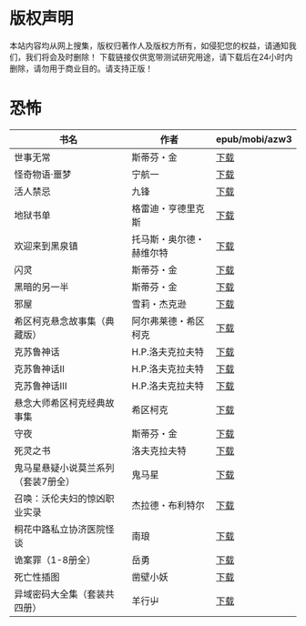 # 版权声明

本站内容均从网上搜集，版权归著作人及版权方所有，如侵犯您的权益，请通知我们，我们将会及时删除！ 下载链接仅供宽带测试研究用途，请下载后在24小时内删除，请勿用于商业目的。请支持正版！

# 恐怖

| 书名 | 作者 | epub/mobi/azw3 |
| --- | --- | --- |
| 世事无常 | 斯蒂芬・金 | [下载](https://url89.ctfile.com/f/31084289-1356990259-cfe89f?p=8866) |
| 怪奇物语·噩梦 | 宁航一 | [下载](https://url89.ctfile.com/f/31084289-1357051531-fb4a6f?p=8866) |
| 活人禁忌 | 九锋 | [下载](https://url89.ctfile.com/f/31084289-1357044412-d06979?p=8866) |
| 地狱书单 | 格雷迪・亨德里克斯 | [下载](https://url89.ctfile.com/f/31084289-1357036225-7848b6?p=8866) |
| 欢迎来到黑泉镇 | 托马斯・奥尔德・赫维尔特 | [下载](https://url89.ctfile.com/f/31084289-1357034671-16eada?p=8866) |
| 闪灵 | 斯蒂芬・金 | [下载](https://url89.ctfile.com/f/31084289-1357033204-0392f3?p=8866) |
| 黑暗的另一半 | 斯蒂芬・金 | [下载](https://url89.ctfile.com/f/31084289-1357033198-ad91a2?p=8866) |
| 邪屋 | 雪莉・杰克逊 | [下载](https://url89.ctfile.com/f/31084289-1357032721-17527f?p=8866) |
| 希区柯克悬念故事集（典藏版） | 阿尔弗莱德・希区柯克 | [下载](https://url89.ctfile.com/f/31084289-1357032016-4bcd4f?p=8866) |
| 克苏鲁神话 | H.P.洛夫克拉夫特 | [下载](https://url89.ctfile.com/f/31084289-1357026331-155838?p=8866) |
| 克苏鲁神话Ⅱ | H.P.洛夫克拉夫特 | [下载](https://url89.ctfile.com/f/31084289-1357026322-83eb5a?p=8866) |
| 克苏鲁神话Ⅲ | H.P.洛夫克拉夫特 | [下载](https://url89.ctfile.com/f/31084289-1357026316-cb833b?p=8866) |
| 悬念大师希区柯克经典故事集 | 希区柯克 | [下载](https://url89.ctfile.com/f/31084289-1357023775-bfa687?p=8866) |
| 守夜 | 斯蒂芬・金 | [下载](https://url89.ctfile.com/f/31084289-1357022944-f7c29a?p=8866) |
| 死灵之书 | 洛夫克拉夫特 | [下载](https://url89.ctfile.com/f/31084289-1357021267-6d09de?p=8866) |
| 鬼马星悬疑小说莫兰系列（套装7册全） | 鬼马星 | [下载](https://url89.ctfile.com/f/31084289-1357019647-16c6fb?p=8866) |
| 召唤：沃伦夫妇的惊凶职业实录 | 杰拉德・布利特尔 | [下载](https://url89.ctfile.com/f/31084289-1357018570-279333?p=8866) |
| 桐花中路私立协济医院怪谈 | 南琅 | [下载](https://url89.ctfile.com/f/31084289-1357010827-a4a422?p=8866) |
| 诡案罪（1-8册全） | 岳勇 | [下载](https://url89.ctfile.com/f/31084289-1357007494-b160b7?p=8866) |
| 死亡性插图 | 凿壁小妖 | [下载](https://url89.ctfile.com/f/31084289-1357006120-6c9c72?p=8866) |
| 异域密码大全集（套装共四册） | 羊行屮 | [下载](https://url89.ctfile.com/f/31084289-1357006030-96304a?p=8866) |
